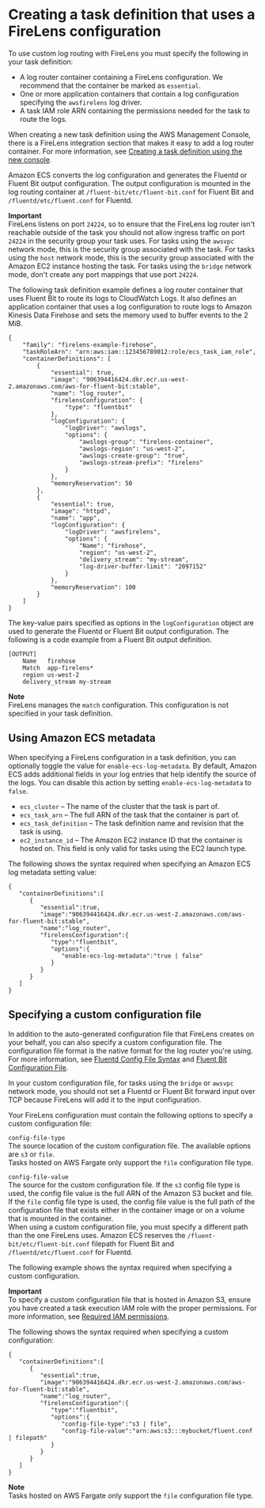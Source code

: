 # Creating a task definition that uses a FireLens configuration<a name="firelens-taskdef"></a>

To use custom log routing with FireLens you must specify the following in your task definition:
+ A log router container containing a FireLens configuration\. We recommend that the container be marked as `essential`\.
+ One or more application containers that contain a log configuration specifying the `awsfirelens` log driver\.
+ A task IAM role ARN containing the permissions needed for the task to route the logs\.

When creating a new task definition using the AWS Management Console, there is a FireLens integration section that makes it easy to add a log router container\. For more information, see [Creating a task definition using the new console](create-task-definition.md)\.

Amazon ECS converts the log configuration and generates the Fluentd or Fluent Bit output configuration\. The output configuration is mounted in the log routing container at `/fluent-bit/etc/fluent-bit.conf` for Fluent Bit and `/fluentd/etc/fluent.conf` for Fluentd\.

**Important**  
FireLens listens on port `24224`, so to ensure that the FireLens log router isn't reachable outside of the task you should not allow ingress traffic on port `24224` in the security group your task uses\. For tasks using the `awsvpc` network mode, this is the security group associated with the task\. For tasks using the `host` network mode, this is the security group associated with the Amazon EC2 instance hosting the task\. For tasks using the `bridge` network mode, don't create any port mappings that use port `24224`\.

The following task definition example defines a log router container that uses Fluent Bit to route its logs to CloudWatch Logs\. It also defines an application container that uses a log configuration to route logs to Amazon Kinesis Data Firehose and sets the memory used to buffer events to the 2 MiB\.

```
{
    "family": "firelens-example-firehose",
    "taskRoleArn": "arn:aws:iam::123456789012:role/ecs_task_iam_role",
    "containerDefinitions": [
        {
            "essential": true,
            "image": "906394416424.dkr.ecr.us-west-2.amazonaws.com/aws-for-fluent-bit:stable",
            "name": "log_router",
            "firelensConfiguration": {
                "type": "fluentbit"
            },
            "logConfiguration": {
                "logDriver": "awslogs",
                "options": {
                    "awslogs-group": "firelens-container",
                    "awslogs-region": "us-west-2",
                    "awslogs-create-group": "true",
                    "awslogs-stream-prefix": "firelens"
                }
            },
            "memoryReservation": 50
        },
        {
            "essential": true,
            "image": "httpd",
            "name": "app",
            "logConfiguration": {
                "logDriver": "awsfirelens",
                "options": {
                    "Name": "firehose",
                    "region": "us-west-2",
                    "delivery_stream": "my-stream",
                    "log-driver-buffer-limit": "2097152"
                }
            },
            "memoryReservation": 100
        }
    ]
}
```

The key\-value pairs specified as options in the `logConfiguration` object are used to generate the Fluentd or Fluent Bit output configuration\. The following is a code example from a Fluent Bit output definition\.

```
[OUTPUT]
    Name   firehose
    Match  app-firelens*
    region us-west-2
    delivery_stream my-stream
```

**Note**  
FireLens manages the `match` configuration\. This configuration is not specified in your task definition\. 

## Using Amazon ECS metadata<a name="firelens-taskdef-metadata"></a>

When specifying a FireLens configuration in a task definition, you can optionally toggle the value for `enable-ecs-log-metadata`\. By default, Amazon ECS adds additional fields in your log entries that help identify the source of the logs\. You can disable this action by setting `enable-ecs-log-metadata` to `false`\.
+ `ecs_cluster` – The name of the cluster that the task is part of\.
+ `ecs_task_arn` – The full ARN of the task that the container is part of\.
+ `ecs_task_definition` – The task definition name and revision that the task is using\.
+ `ec2_instance_id` – The Amazon EC2 instance ID that the container is hosted on\. This field is only valid for tasks using the EC2 launch type\.

The following shows the syntax required when specifying an Amazon ECS log metadata setting value:

```
{
   "containerDefinitions":[
      {
         "essential":true,
         "image":"906394416424.dkr.ecr.us-west-2.amazonaws.com/aws-for-fluent-bit:stable",
         "name":"log_router",
         "firelensConfiguration":{
            "type":"fluentbit",
            "options":{
               "enable-ecs-log-metadata":"true | false"
            }
         }
      }
   ]
}
```

## Specifying a custom configuration file<a name="firelens-taskdef-customconfig"></a>

In addition to the auto\-generated configuration file that FireLens creates on your behalf, you can also specify a custom configuration file\. The configuration file format is the native format for the log router you're using\. For more information, see [Fluentd Config File Syntax](https://docs.fluentd.org/configuration/config-file) and [Fluent Bit Configuration File](https://docs.fluentbit.io/manual/administration/configuring-fluent-bit/yaml/configuration-file)\.

In your custom configuration file, for tasks using the `bridge` or `awsvpc` network mode, you should not set a Fluentd or Fluent Bit forward input over TCP because FireLens will add it to the input configuration\.

Your FireLens configuration must contain the following options to specify a custom configuration file:

`config-file-type`  
The source location of the custom configuration file\. The available options are `s3` or `file`\.  
Tasks hosted on AWS Fargate only support the `file` configuration file type\.

`config-file-value`  
The source for the custom configuration file\. If the `s3` config file type is used, the config file value is the full ARN of the Amazon S3 bucket and file\. If the `file` config file type is used, the config file value is the full path of the configuration file that exists either in the container image or on a volume that is mounted in the container\.  
When using a custom configuration file, you must specify a different path than the one FireLens uses\. Amazon ECS reserves the `/fluent-bit/etc/fluent-bit.conf` filepath for Fluent Bit and `/fluentd/etc/fluent.conf` for Fluentd\.

The following example shows the syntax required when specifying a custom configuration\.

**Important**  
To specify a custom configuration file that is hosted in Amazon S3, ensure you have created a task execution IAM role with the proper permissions\. For more information, see [Required IAM permissions](using_firelens.md#firelens-iam)\.

The following shows the syntax required when specifying a custom configuration:

```
{
   "containerDefinitions":[
      {
         "essential":true,
         "image":"906394416424.dkr.ecr.us-west-2.amazonaws.com/aws-for-fluent-bit:stable",
         "name":"log_router",
         "firelensConfiguration":{
            "type":"fluentbit",
            "options":{
               "config-file-type":"s3 | file",
               "config-file-value":"arn:aws:s3:::mybucket/fluent.conf | filepath"
            }
         }
      }
   ]
}
```

**Note**  
Tasks hosted on AWS Fargate only support the `file` configuration file type\.